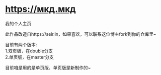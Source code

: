 # https://мкд.мкд
我的个人主页

此作品改造自https://seir.in，如果喜欢，可以联系这位博主fork到你的仓库里~

目前有两个版本:<br>
1.双页版，在double分支<br>
2.单页版，在master分支

目前咱是用的是单页版，单页版是新制作的~
